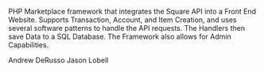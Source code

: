 PHP Marketplace framework that integrates the Square API into a Front End Website. Supports Transaction, Account, and Item Creation, and uses several software patterns to handle the API requests. The Handlers then save Data to a SQL Database. The Framework also allows for Admin Capabilities.

Andrew DeRusso 
Jason Lobell
